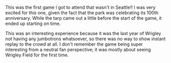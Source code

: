 This was the first game I got to attend that wasn't in Seattle!! I was
very excited for this one, given the fact that the park was
celebrating its 100th anniversary. While the tarp came out a little
before the start of the game, it ended up starting on time. 

This was an interesting experience because it was the last year of
Wrigley not having any jumbotrons whatsoever, so there was no way to
show instant replay to the crowd at all. I don't remember the game
being super interesting from a neutral fan perspective; it was mostly
about seeing Wrigley Field for the first time.
